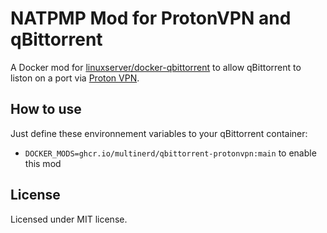 # NATPMP Mod for ProtonVPN and qBittorrent

A Docker mod for [linuxserver/docker-qbittorrent](https://github.com/linuxserver/docker-qbittorrent)
to allow qBittorrent to liston on a port via [Proton VPN](https://protonvpn.com/).

## How to use

Just define these environnement variables to your qBittorrent container: 

* `DOCKER_MODS=ghcr.io/multinerd/qbittorrent-protonvpn:main` to enable this mod

## License

Licensed under MIT license.
